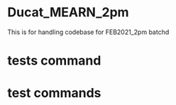 # Ducat_MEARN_2pm
This is for handling codebase for FEB2021_2pm batchd

# tests command
# test commands
